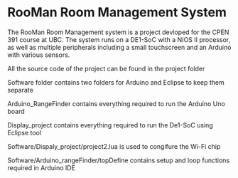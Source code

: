 # RooMan Room Management System

The RooMan Room Management system is a project devloped for the CPEN 391 course at UBC. The system runs on a DE1-SoC with a NIOS II processor, as well as multiple peripherals including a small touchscreen and an Arduino with various sensors. 

All the source code of the project can be found in the project folder 

Software folder contains two folders for Arduino and Eclipse to keep them separate 

Arduino_RangeFinder contains everything required to run the Arduino Uno board

Display_project contains everything required to run the De1-SoC using Eclipse tool 

Software/Dispaly_project/project2.lua is used to congifure the Wi-Fi chip 

Software/Arduino_rangeFinder/topDefine contains setup and loop functions required in Arduino IDE 
